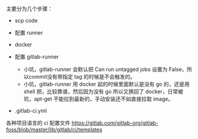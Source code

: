 主要分为几个步骤：
- scp code
- 配置 runner
- docker


- 配置 gitlab-runner 
  - 小坑，gitlab-runner 会默认把 Can run untagged jobs 设置为 False，所以commit没有带指定 tag 的时候是不会触发的。
  - 小坑，gitlab-runner 用 docker 起的时候里面默认是没有 go 的，还是用 shell 把，比较靠谱，然后因为没有 go 所以又换回了 docker，日常被坑，apt-get 不能拉到最新的，手动安装还不如直接拉取 image。
- .gitlab-ci.yml


各种项目语言的 ci 配置文件
https://gitlab.com/gitlab-org/gitlab-foss/blob/master/lib/gitlab/ci/templates
